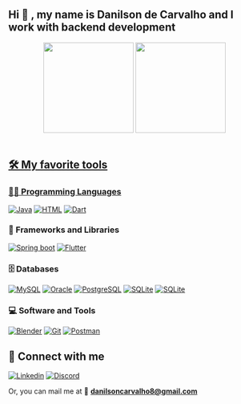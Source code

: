 ## Hi 👋 , my name is Danilson de Carvalho and I work with backend development
<div align="center">
  <img height="180em" src="https://github-readme-stats.vercel.app/api/top-langs/?username=DanilsonC&layout=compact&langs_count=7&theme=github_dark"/>
  <a href="https://github.com/DanilsonC">
  <img height="180em" src="https://github-readme-stats.vercel.app/api?username=DanilsonC&show_icons=true&theme=github_dark&include_all_commits=true&count_private=true"/>
  
</div>
<br>

## 🛠️ My favorite tools

### 👨‍💻 Programming Languages

<p>
  <a href="https://github.com/search?q=user%DanilsonC+language%3Ajava"><img alt="Java" src="https://img.shields.io/badge/Java-007396.svg?logo=java&logoColor=white"></a>
  <a href="https://github.com/search?q=user%DanilsonC+language%3Ahtml"><img alt="HTML" src="https://img.shields.io/badge/Clojure-E34F26.svg?logo=clojure&logoColor=white"></a>
  <a href="https://github.com/search?q=user%DanilsonC+language%3Adart"><img alt="Dart" src="https://img.shields.io/badge/Dart-15A6C4.svg?logo=dart&logoColor=white"></a>
</p>
  
 ### 🧰 Frameworks and Libraries

<p>
  <a href="#"><img alt="Spring boot" src="https://img.shields.io/badge/Spring boot-25A162?logo=springboot&logoColor=black"></a>
  <a href="#"><img alt="Flutter" src="https://img.shields.io/badge/Flutter-02569B.svg?logo=flutter&logoColor=white"></a>
</p>

### 🗄️ Databases

<p>
  <a href="#"><img alt="MySQL" src="https://img.shields.io/badge/MySQL-00f.svg?logo=mysql&logoColor=white"></a>
  <a href="#"><img alt="Oracle" src ="https://img.shields.io/badge/Oracle-F00000.svg?logo=oracle&logoColor=white"></a>
  <a href="#"><img alt="PostgreSQL" src ="https://img.shields.io/badge/PostgreSQL-316192.svg?logo=postgresql&logoColor=white"></a>
  <a href="#"><img alt="SQLite" src ="https://img.shields.io/badge/SQLite-07405e.svg?logo=sqlite&logoColor=white"></a>
  <a href="#"><img alt="SQLite" src ="https://img.shields.io/badge/redis-07405e.svg?logo=redis&logoColor=white"></a>
</p>

### 💻 Software and Tools

<p>
  <a href="#"><img alt="Blender" src="https://img.shields.io/badge/-blender-175DDC?logo=blender&logoColor=white"></a>
  <a href="#"><img alt="Git" src="https://img.shields.io/badge/Git-F05033.svg?logo=git&logoColor=white"></a>
  <a href="#"><img alt="Postman" src="https://img.shields.io/badge/Postman-FF6C37?logo=postman&logoColor=white"></a>
  
</p>

## 📱 Connect with me

<p>
  <a href="https://www.linkedin.com/in/danilson-carvalho/"><img alt="Linkedin" src="https://custom-icon-badges.herokuapp.com/badge/Danilson--Carvalho-0A66C2.svg?logo=linkedin&logoColor=white"></a>
  <a href="https://discordapp.com/users/DanilsonC#2522"><img alt="Discord" src="https://custom-icon-badges.herokuapp.com/badge/ @DanilsonC-5865F2.svg?logo=discord&logoColor=white"></a>
</p>

Or, you can mail me at 📨 **danilsoncarvalho8@gmail.com**
